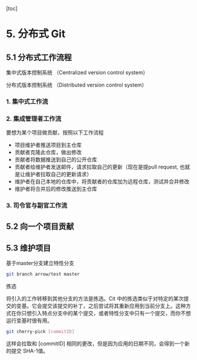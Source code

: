 [toc]

# 5. 分布式 Git

## 5.1 分布式工作流程

集中式版本控制系统 （Centralized version control system）

分布式版本控制系统 （Distributed version control system）

### 1. 集中式工作流

### 2. 集成管理者工作流

要想为某个项目做贡献，按照以下工作流程

- 项目维护者推送项目到主仓库
- 贡献者克隆此仓库，做出修改
- 贡献者将数据推送到自己的公开仓库
- 贡献者给维护者发送邮件，请求拉取自己的更新（现在是提pull request, 也就是让维护者拉取自己的更新请求）
- 维护者在自己本地的仓库中，将贡献者的仓库加为远程仓库，测试并合并修改
- 维护者将合并后的修改推送到主仓库

### 3. 司令官与副官工作流

## 5.2 向一个项目贡献

## 5.3 维护项目

基于master分支建立特性分支

```bash
git branch arrow/test master
```

拣选

将引入的工作转移到其他分支的方法是拣选。Cit 中的拣选类似于对特定的某次提交的变基。它会提交该提交的补丁，之后尝试将其重新应用到当前分支上。这种方式在你只想引入特点分支中的某个提交，或者特性分支中只有一个提交，而你不想运行变基时很有用。

```bash
git cherry-pick [commitID]
```

这样会拉取和 [commitID] 相同的更改，但是因为应用的日期不同，会得到一个新的提交 SHA-1值。
